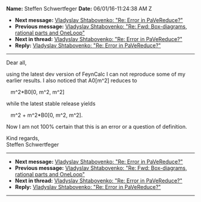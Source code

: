 **Name:** Steffen Schwertfeger
**Date:** 06/01/16-11:24:38 AM Z

  - **Next message:** [Vladyslav Shtabovenko: "Re: Error in
    PaVeReduce?"](1082.html)
  - **Previous message:** [Vladyslav Shtabovenko: "Re: Fwd:
    Box-diagrams, rational parts and OneLoop"](1080.html)
  - **Next in thread:** [Vladyslav Shtabovenko: "Re: Error in
    PaVeReduce?"](1082.html)
  - **Reply:** [Vladyslav Shtabovenko: "Re: Error in
    PaVeReduce?"](1082.html)

-----

Dear all,  

using the latest dev version of FeynCalc I can not reproduce some of
my  
earlier results. I also noticed that A0[m^2] reduces to  

   m^2\*B0[0, m^2, m^2]  

while the latest stable release yields  

   m^2 + m^2\*B0[0, m^2, m^2].  

Now I am not 100% certain that this is an error or a question of
definition.  

Kind regards,  
Steffen Schwertfeger  

-----

  - **Next message:** [Vladyslav Shtabovenko: "Re: Error in
    PaVeReduce?"](1082.html)
  - **Previous message:** [Vladyslav Shtabovenko: "Re: Fwd:
    Box-diagrams, rational parts and OneLoop"](1080.html)
  - **Next in thread:** [Vladyslav Shtabovenko: "Re: Error in
    PaVeReduce?"](1082.html)
  - **Reply:** [Vladyslav Shtabovenko: "Re: Error in
    PaVeReduce?"](1082.html)

-----

